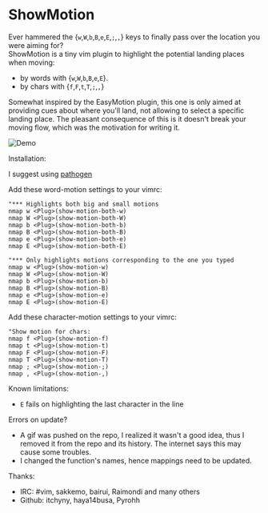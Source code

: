 ShowMotion
==========

Ever hammered the {`w`,`W`,`b`,`B`,`e`,`E`,`;`,`,`} keys to finally pass over the location you were aiming for?  
ShowMotion is a tiny vim plugin to highlight the potential landing places when moving:

* by words with {`w`,`W`,`b`,`B`,`e`,`E`}.
* by chars with {`f`,`F`,`t`,`T`,`;`,`,`}

Somewhat inspired by the EasyMotion plugin, this one is only aimed at providing cues about where you'll land, not allowing to select a specific landing place. The pleasant consequence of this is it doesn't break your moving flow, which was the motivation for writing it.

 ![Demo](https://i.imgur.com/sWUqiF3.gif)

Installation:

 I suggest using [pathogen](https://github.com/tpope/vim-pathogen)


Add these word-motion settings to your vimrc:  

    "*** Highlights both big and small motions
    nmap w <Plug>(show-motion-both-w)
    nmap W <Plug>(show-motion-both-W)
    nmap b <Plug>(show-motion-both-b)
    nmap B <Plug>(show-motion-both-B)
    nmap e <Plug>(show-motion-both-e)
    nmap E <Plug>(show-motion-both-E)

    "*** Only highlights motions corresponding to the one you typed
    nmap w <Plug>(show-motion-w)
    nmap W <Plug>(show-motion-W)
    nmap b <Plug>(show-motion-b)
    nmap B <Plug>(show-motion-B)
    nmap e <Plug>(show-motion-e)
    nmap E <Plug>(show-motion-E)

Add these character-motion settings to your vimrc:  

    "Show motion for chars:  
    nmap f <Plug>(show-motion-f)
    nmap t <Plug>(show-motion-t)
    nmap F <Plug>(show-motion-F)
    nmap T <Plug>(show-motion-T)
    nmap ; <Plug>(show-motion-;)
    nmap , <Plug>(show-motion-,)


Known limitations:

* `E` fails on highlighting the last character in the line


Errors on update?  
* A gif was pushed on the repo, I realized it wasn't a good idea, thus I removed it from the repo and its history. The internet says this may cause some troubles.
* I changed the function's names, hence mappings need to be updated.

Thanks:
 
* IRC: #vim, sakkemo, bairui, Raimondi and many others
* Github: itchyny, haya14busa, Pyrohh
